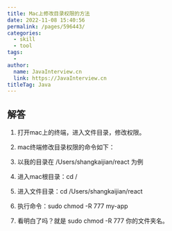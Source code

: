 ```yaml
---
title: Mac上修改目录权限的方法
date: 2022-11-08 15:40:56
permalink: /pages/596443/
categories:
  - skill
  - tool
tags:
  - 
author: 
  name: JavaInterview.cn
  link: https://JavaInterview.cn
titleTag: Java
---
```


## 解答

1. 打开mac上的终端，进入文件目录，修改权限。

1. mac终端修改目录权限的命令如下：

1. 以我的目录在 /Users/shangkaijian/react 为例

1. 进入mac根目录：cd /

1. 进入文件目录：cd /Users/shangkaijian/react

1. 执行命令：sudo chmod -R 777 my-app

1. 看明白了吗？就是 sudo chmod -R 777 你的文件夹名。

